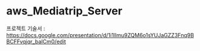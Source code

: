 # aws_Mediatrip_Server

프로젝트 기술서 : https://docs.google.com/presentation/d/1i1lImu9ZQM6o1sYUJaGZZ3Fnq9BBCFFvqjqr_baICm0/edit
